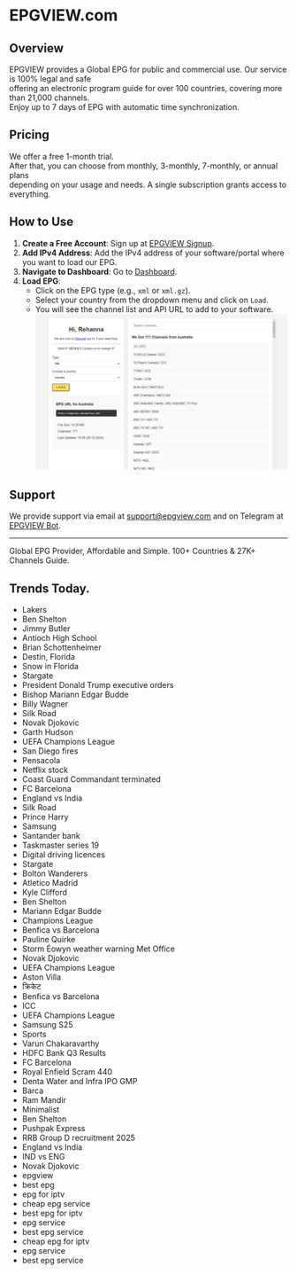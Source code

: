# EPGVIEW.com



## Overview
EPGVIEW provides a Global EPG for public and commercial use. Our service is 100% legal and safe\
offering an electronic program guide for over 100 countries, covering more than 21,000 channels.\
Enjoy up to 7 days of EPG with automatic time synchronization.

## Pricing
We offer a free 1-month trial. \
After that, you can choose from monthly, 3-monthly, 7-monthly, or annual plans \
depending on your usage and needs. A single subscription grants access to everything.

## How to Use
1. **Create a Free Account**: Sign up at [EPGVIEW Signup](https://epgview.com/signup.php).
2. **Add IPv4 Address**: Add the IPv4 address of your software/portal where you want to load our EPG.
3. **Navigate to Dashboard**: Go to [Dashboard](https://epgview.com/dashboard.php).
4. **Load EPG**:
   - Click on the EPG type (e.g., `xml` or `xml.gz`).
   - Select your country from the dropdown menu and click on `Load`.
   - You will see the channel list and API URL to add to your software.
![EPGVIEW](img/dashboard.png)
## Support
We provide support via email at [support@epgview.com](mailto:support@epgview.com) and on Telegram at [EPGVIEW Bot](https://t.me/epgview_bot).

---

Global EPG Provider, Affordable and Simple. 100+ Countries & 27K+ Channels Guide.

## Trends Today.

- Lakers
- Ben Shelton
- Jimmy Butler
- Antioch High School
- Brian Schottenheimer
- Destin, Florida
- Snow in Florida
- Stargate
- President Donald Trump executive orders
- Bishop Mariann Edgar Budde
- Billy Wagner
- Silk Road
- Novak Djokovic
- Garth Hudson
- UEFA Champions League
- San Diego fires
- Pensacola
- Netflix stock
- Coast Guard Commandant terminated
- FC Barcelona
- England vs India
- Silk Road
- Prince Harry
- Samsung
- Santander bank
- Taskmaster series 19
- Digital driving licences
- Stargate
- Bolton Wanderers
- Atletico Madrid
- Kyle Clifford
- Ben Shelton
- Mariann Edgar Budde
- Champions League
- Benfica vs Barcelona
- Pauline Quirke
- Storm Éowyn weather warning Met Office
- Novak Djokovic
- UEFA Champions League
- Aston Villa
- क्रिकेट
- Benfica vs Barcelona
- ICC
- UEFA Champions League
- Samsung S25
- Sports
- Varun Chakaravarthy
- HDFC Bank Q3 Results
- FC Barcelona
- Royal Enfield Scram 440
- Denta Water and Infra IPO GMP
- Barca
- Ram Mandir
- Minimalist
- Ben Shelton
- Pushpak Express
- RRB Group D recruitment 2025
- England vs India
- IND vs ENG
- Novak Djokovic
- epgview
- best epg
- epg for iptv
- cheap epg service
- best epg for iptv
- epg service
- best epg service
- cheap epg for iptv
- epg service
- best epg service
